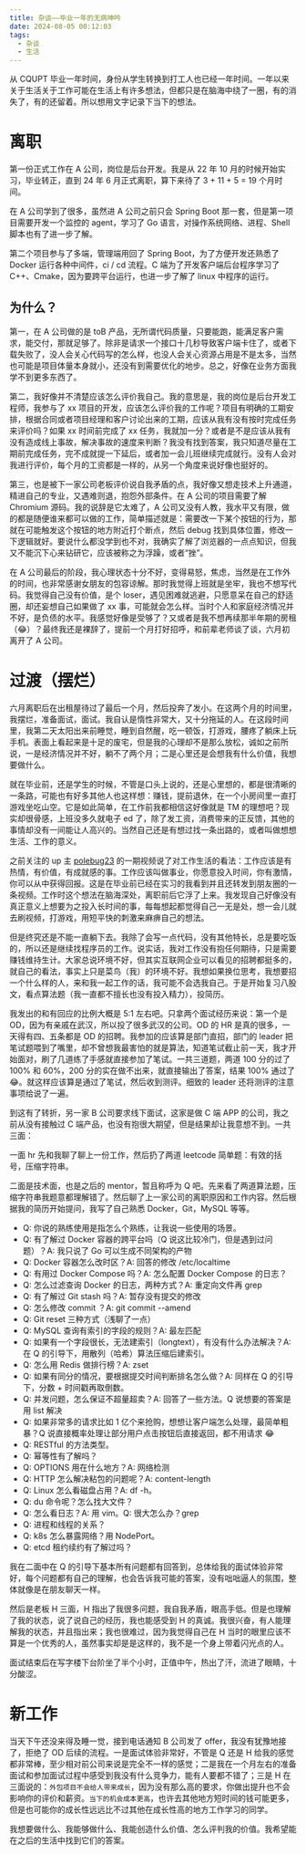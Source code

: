 ```yaml
---
title: 杂谈——毕业一年的无病呻吟
date: 2024-08-05 00:12:03
tags:
  - 杂谈
  - 生活
---
```


从 CQUPT 毕业一年时间，身份从学生转换到打工人也已经一年时间。一年以来关于生活关于工作可能在生活上有许多想法，但都只是在脑海中绕了一圈，有的消失了，有的还留着。所以想用文字记录下当下的想法。

# 离职

第一份正式工作在 A 公司，岗位是后台开发。我是从 22 年 10 月的时候开始实习，毕业转正，直到 24 年 6 月正式离职，算下来待了 3 + 11 + 5 = 19 个月时间。

在 A 公司学到了很多，虽然进 A 公司之前只会 Spring Boot 那一套，但是第一项目需要开发一个监控的 agent，学习了 Go 语言，对操作系统网络、进程、Shell 脚本也有了进一步了解。

第二个项目参与了多端，管理端用回了 Spring Boot，为了方便开发还熟悉了 Docker 运行各种中间件，ci / cd 流程。C 端为了开发客户端后台程序学习了 C++、Cmake，因为要跨平台运行，也进一步了解了 linux 中程序的运行。

## 为什么？

第一，在 A 公司做的是 toB 产品，无所谓代码质量，只要能跑，能满足客户需求，能交付，那就足够了。除非是请求一个接口十几秒导致客户端卡住了，或者下载失败了，没人会关心代码写的怎么样，也没人会关心资源占用是不是太多，当然也可能是项目体量本身就小，还没有到需要优化的地步。总之，好像在业务方面我学不到更多东西了。

第二，我好像并不清楚应该怎么评价我自己。我的意思是，我的岗位是后台开发工程师，我参与了 xx 项目的开发，应该怎么评价我的工作呢？项目有明确的工期安排，根据合同或者项目经理和客户讨论出来的工期，应该从我有没有按时完成任务来评价吗？如果 xx 时间前完成了 xx 任务，我就加一分？或者是不是应该从我有没有造成线上事故，解决事故的速度来判断？我没有找到答案，我只知道尽量在工期前完成任务，完不成就提一下延后，或者加一会儿班继续完成就行。没有人会对我进行评价，每个月的工资都是一样的，从另一个角度来说好像也挺好的。

第三，也是被下一家公司老板评价说自我矛盾的点，我好像又想走技术上升通道，精进自己的专业，又遇难则退，抱怨外部条件。在 A 公司的项目需要了解 Chromium 源码。我的说辞是它太难了，A 公司又没有人教，我水平又有限，做的都是随便谁来都可以做的工作，简单描述就是：需要改一下某个按钮的行为，那就在可能触发这个按钮的地方附近打个断点，然后 debug 找到具体位置，修改一下逻辑就好。要说什么都没学到也不对，我确实了解了浏览器的一点点知识，但我又不能沉下心来钻研它，应该被称之为浮躁，或者“挫”。

在 A 公司最后的阶段，我心理状态十分不好，变得易怒，焦虑，当然是在工作外的时间，也非常感谢女朋友的包容谅解。那时我觉得上班就是坐牢，我也不想写代码。我觉得自己没有价值，是个 loser，遇见困难就逃避，只愿意呆在自己的舒适圈，却还妄想自己如果做了 xx 事，可能就会怎么样。当时个人和家庭经济情况并不好，是负债的水平。我感觉好像是受够了？又或者是我不想再续那半年期的房租（😂）？最终我还是裸辞了，提前一个月打好招呼，和前辈老师谈了谈，六月初离开了 A 公司。

# 过渡（摆烂）

六月离职后在出租屋待过了最后一个月，然后投奔了发小。在这两个月的时间里，我摆烂，准备面试，面试。我自认是惰性非常大，又十分拖延的人。在这段时间里，我第二天太阳出来前睡觉，睡到自然醒，吃一顿饭，打游戏，腰疼了躺床上玩手机。表面上看起来是十足的废宅，但是我的心理却不是那么放松，诚如之前所说，一是经济情况并不好，躺不了两个月；二是心里还是会想我有什么价值，我想要做什么。

就在毕业前，还是学生的时候，不管是口头上说的，还是心里想的，都是很清晰的一条路，可能也有好多其他人也这样想：赚钱，提前退休，在一个小房间里一直打游戏坐吃山空。它是如此简单，在工作前我都相信这好像就是 TM 的理想吧？现实却很骨感，上班没多久就电子 ed 了，除了发工资，消费带来的正反馈，其他的事情却没有一间能让人高兴的。当然自己还是有想过找一条出路的，或者叫做想想生活、工作的意义。

之前关注的 up 主 [polebug23](https://www.bilibili.com/video/BV1xW4y1T7ez) 的一期视频说了对工作生活的看法：工作应该是有热情，有价值，有成就感的事。工作应该叫做事业，你愿意投入时间，你有激情，你可以从中获得回报。这是在毕业前已经在实习的我看到并且还转发到朋友圈的一条视频。工作时这个想法在脑海深处，离职前后它浮了上来。我发现自己好像没有真正意义上想要为之投入长时间的事，每每想起都觉得自己一无是处，想一会儿就去刷视频，打游戏，用短平快的刺激来麻痹自己的想法。

但是终究还是不能一直躺下去。我除了会写一点代码，没有其他特长，总是要吃饭的，所以还是继续找程序员的工作。说实话，我对工作没有抱任何期待，只是需要赚钱维持生计。大家总说环境不好，但其实互联网企业可以看见的招聘都挺多的，就自己的看法，事实上只是菜鸟（我）的环境不好。我想如果换位思考，我想要招一个什么样的人，来和我一起工作的话，我可能不会选我自己。于是开始复习八股文，看点算法题（我一直都不擅长也没有投入精力），投简历。

我发出的和有回应的比例大概是 5:1 左右吧。只拿两个面试经历来说：第一个是 OD，因为有亲戚在武汉，所以投了很多武汉的公司。OD 的 HR 是真的很多，一天得有四、五条都是 OD 的招聘。我参加的应该算是部门直招，部门的 leader 把笔试题喂到了嘴里，却不曾想我最害怕的就是算法，知道笔试截止前一天，我才开始面对，刷了几道练了手感就直接参加了笔试。一共三道题，两道 100 分的过了 100% 和 60%，200 分的实在做不出来，就直接输出了答案，结果 100% 通过了 😂。就这样应该算是通过了笔试，然后收到测评。细致的 leader 还将测评的注意事项给说了一遍。

到这有了转折，另一家 B 公司要求线下面试，这家是做 C 端 APP 的公司，我之前从没有接触过 C 端产品，也没有抱很大期望，但是结果却让我意想不到。一共三面：

一面 hr 先和我聊了聊上一份工作，然后扔了两道 leetcode 简单题：有效的括号，压缩字符串。

二面是技术面，也是之后的 mentor，暂且称呼为 Q 吧。先来看了两道算法题，压缩字符串我题意都理解错了。然后聊了上一家公司的离职原因和工作内容。然后根据我的简历开始提问，我写了自己熟悉 Docker，Git，MySQL 等等。

- Q: 你说的熟练使用是指怎么个熟练，让我说一些使用的场景。
- Q: 有了解过 Docker 容器的跨平台吗（Q 说这比较冷门，但是遇到过问题）？A: 我只说了 Go 可以生成不同架构的产物
- Q: Docker 容器怎么改时区？A: 回答的修改 /etc/localtime
- Q: 有用过 Docker Compose 吗？A: 怎么配置 Docker Compose 的日志？
- Q: 怎么过滤查询 Docker 的日志，两种方式？A: 重定向文件再 grep
- Q: 有了解过 Git stash 吗？A: 暂存没有提交的修改
- Q: 怎么修改 commit ？A: git commit --amend
- Q: Git reset 三种方式（浅聊了一点）
- Q: MySQL 查询有索引的字段的规则？A: 最左匹配
- Q: 如果有一个字段很长，无法建索引（longtext），有没有什么办法解决？A: 在 Q 的引导下，用散列（哈希）算法压缩后建索引。
- Q: 怎么用 Redis 做排行榜？A: zset
- Q: 如果有同分的情况，要根据提交时间判断排名怎么做？A: 同样在 Q 的引导下，分数 + 时间戳再取倒数。
- Q: 并发问题，怎么保证不超量超卖？A: 回答了一些方法。Q 说想要的答案是用 list 解决
- Q: 如果非常多的请求比如 1 亿个来抢购，想想让客户端怎么处理，最简单粗暴？Q 说直接概率处理让部分用户点击按钮后直接返回，都不用请求 😂
- Q: RESTful 的方法类型。
- Q: 幂等性有了解吗？
- Q: OPTIONS 用在什么地方？A: 网络检测
- Q: HTTP 怎么解决粘包的问题呢？A: content-length
- Q: Linux 怎么看磁盘占用？A: df -h。
- Q: du 命令呢？怎么找大文件？
- Q: 怎么看日志？A: 用 vim。Q: 很大怎么办？grep
- Q: 进程和线程的关系？
- Q: k8s 怎么暴露网络？用 NodePort。
- Q: etcd 租约续约有了解过吗？

我在二面中在 Q 的引导下基本所有问题都有回答到，总体给我的面试体验非常好，每个问题都有自己的理解，也会告诉我可能的答案，没有咄咄逼人的氛围，整体就像是在朋友聊天一样。

然后是老板 H 三面，H 指出了我很多问题，我自我矛盾，眼高手低。但是也理解了我的状态，说了说自己的经历，我也能感受到 H 的真诚。我很兴奋，有人能理解我的状态，并且指出来；我也很难过，因为我觉得自己在 H 当时的眼里应该不算是一个优秀的人，虽然事实却是是这样的，我不是一个身上带着闪光点的人。

面试结束后在写字楼下台阶坐了半个小时，正值中午，热出了汗，流进了眼睛，十分酸涩。

# 新工作

当天下午还没来得及睡一觉，接到电话通知 B 公司发了 offer，我没有犹豫地接了，拒绝了 OD 后续的流程。一是面试体验非常好，不管是 Q 还是 H 给我的感觉都非常棒，至少相对前公司来说是完全不一样的感觉；二是我在一个月左右的准备面试和参加面试过程中感受到我没有什么竞争力，能有人要都不错了；三是 H 在三面说的：`外包项目不会给人带来成长`，因为没有那么高的要求，你做出提升也不会影响你的评价和薪资。`当下的机会成本更高`，也许去其他地方短时间的钱可能更多，但是也可能你的成长性远远比不过其他在成长性高的地方工作学习的同学。

我想要做什么、我能够做什么、我能创造什么价值、怎么评判我的价值。我希望能在之后的生活中找到它们的答案。
